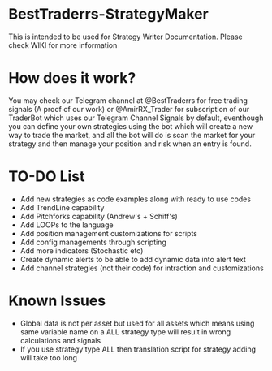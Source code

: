# BestTraderrs-StrategyMaker
This is intended to be used for Strategy Writer Documentation. Please check WIKI for more information

# How does it work?
You may check our Telegram channel at @BestTraderrs for free trading signals (A proof of our work) or @AmirRX_Trader for subscription of our TraderBot which uses our Telegram Channel Signals by default, eventhough you can define your own strategies using the bot which will create a new way to trade the market, and all the bot will do is scan the market for your strategy and then manage your position and risk when an entry is found.
# TO-DO List
- Add new strategies as code examples along with ready to use codes
- Add TrendLine capability
- Add Pitchforks capability (Andrew's + Schiff's)
- Add LOOPs to the language
- Add position management customizations for scripts
- Add config managements through scripting
- Add more indicators (Stochastic etc)
- Create dynamic alerts to be able to add dynamic data into alert text
- Add channel strategies (not their code) for intraction and customizations


# Known Issues
- Global data is not per asset but used for all assets which means using same variable name on a ALL strategy type will result in wrong calculations and signals
- If you use strategy type ALL then translation script for strategy adding will take too long